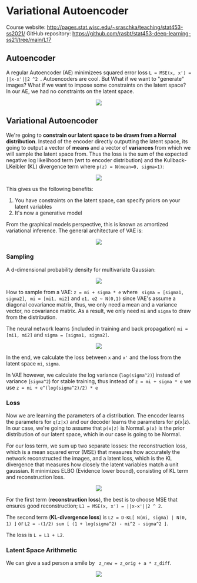 # Variational Autoencoder

Course website: http://pages.stat.wisc.edu/~sraschka/teaching/stat453-ss2021/
GitHub repository: https://github.com/rasbt/stat453-deep-learning-ss21/tree/main/L17

## Autoencoder

A regular Autoencoder (AE) minimizees squared error loss ```L = MSE(x, x') = ||x-x'||2 ^2 ```. Autoencoders are cool. But What if we want to "generate" images? What if we want to impose some constraints on the latent space? In our AE, we had no constraints on the latent space. 

<p align="center">
  <img src="https://raw.githubusercontent.com/giakou4/vae/main/assets/ae.png">
</p>

## Variational Autoencoder

We're going to **constrain our latent space to be drawn from a Normal distribution**. Instead of the encoder directly outputting the latent space, its going to output a vector of **means** and a vector of **variances** from which we will sample the latent space from. Thus the loss is the sum of the expected negative log likelihood term (wrt to encoder distribution) and the Kullback-LKeibler (KL) divergence term where ```p(z) = N(mean=0, sigma=1)```:

<p align="center">
  <img src="https://raw.githubusercontent.com/giakou4/vae/main/assets/loss.png">
</p>


This gives us the following benefits:

1. You have constraints on the latent space, can specify priors on your latent variables
2. It's now a generative model

From the graphical models perspective, this is known as amortized variational inference. The general architecture of VAE is:

<p align="center">
  <img src="https://raw.githubusercontent.com/giakou4/vae/main/assets/vae.png">
</p>


### Sampling

A d-dimensional probability density for multivariate Gaussian:

<p align="center">
  <img src="https://raw.githubusercontent.com/giakou4/vae/main/assets/pdf_mult_gauss.png">
</p>

How to sample from a VAE: ```z = mi + sigma * e``` where ``` sigma = [sigma1, sigma2]```, ``` mi = [mi1, mi2]``` and ```e1, e2 ~ N(0,1)``` since VAE's assume a diagonal covariance matrix, thus, we only need a mean and a variance vector, no covariance matrix. As a result, we only need ```mi``` and ```sigma``` to draw from the distribution.

The neural network learns (included in training and back propagation) ```mi = [mi1, mi2]``` and ```sigma = [sigma1, sigma2]```.

<p align="center">
  <img src="https://raw.githubusercontent.com/giakou4/vae/main/assets/vae2.png">
</p>

In the end, we calculate the loss between ```x``` and ```x'``` and the loss from the latent space ```mi```, ```sigma```.

In VAE however, we calculate the log variance (```log(sigma^2)```) instead of variance (```sigma^2```) for stable training, thus instead of ```z = mi + sigma * e``` we use ```z = mi + e^(log(sigma^2)/2) * e```

### Loss

Now we are learning the parameters of a distribution. The encoder learns the parameters for ```q(z|x)``` and our decoder learns the parameters for p(x|z). In our case, we're going to assume that ```p(x|z)``` is Normal. ```p(x)``` is the prior distribution of our latent space, which in our case is going to be Normal.

For our loss term, we sum up two separate losses: the reconstruction loss, which is a mean squared error (MSE) that measures how accurately the network reconstructed the images, and a latent loss, which is the KL divergence that measures how closely the latent variables match a unit gaussian. It minimizes ELBO (Evidence lower bound), consisting of KL term and reconstruction loss.

<p align="center">
  <img src="https://raw.githubusercontent.com/giakou4/vae/main/assets/loss.png">
</p>

For the first term (**reconstruction loss**), the best is to choose MSE that ensures good reconstruction; ```L1 = MSE(x, x') = ||x-x'||2 ^ 2```.

The second term (**KL-divergence loss**) is ```L2 = D-KL[ N(mi, sigma) | N(0, 1) ]``` or ```L2 = -(1/2) sum [ (1 + log(sigma^2) - mi^2 - sigma^2 ]```.

The loss is ```L = L1 + L2```.


### Latent Space Arithmetic

We can give a sad person a smile by ``` z_new = z_orig + a * z_diff```.

<p align="center">
  <img src="https://raw.githubusercontent.com/giakou4/vae/main/assets/lsa.png">
</p>

